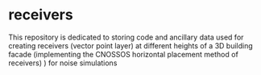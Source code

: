 # receivers
This repository is dedicated to storing code and ancillary data used for creating receivers (vector point layer) at different heights of a 3D building facade (implementing the CNOSSOS horizontal placement method of receivers) ) for noise simulations 
